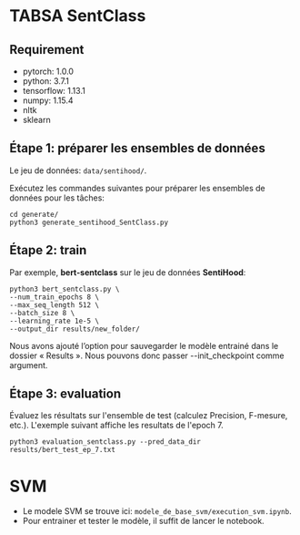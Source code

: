 # TABSA SentClass

## Requirement

* pytorch: 1.0.0
* python: 3.7.1
* tensorflow: 1.13.1
* numpy: 1.15.4
* nltk
* sklearn

## Étape 1: préparer les ensembles de données

Le jeu de données: `data/sentihood/`.

Exécutez les commandes suivantes pour préparer les ensembles de données pour les tâches:

```
cd generate/
python3 generate_sentihood_SentClass.py
```

## Étape 2: train

Par exemple, **bert-sentclass** sur le jeu de données **SentiHood**:

```
python3 bert_sentclass.py \
--num_train_epochs 8 \
--max_seq_length 512 \
--batch_size 8 \
--learning_rate 1e-5 \
--output_dir results/new_folder/
```

Nous avons ajouté l’option pour sauvegarder le modèle entrainé dans le dossier « Results ». 
Nous pouvons donc passer --init_checkpoint comme argument.


## Étape 3: evaluation

Évaluez les résultats sur l'ensemble de test (calculez Precision, F-mesure, etc.).
L'exemple suivant affiche les resultats de l'epoch 7.

```
python3 evaluation_sentclass.py --pred_data_dir results/bert_test_ep_7.txt
```

# SVM
* Le modele SVM se trouve ici: `modele_de_base_svm/execution_svm.ipynb`. 
* Pour entrainer et tester le modèle, il suffit de lancer le notebook.
